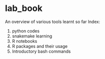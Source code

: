# lab_book
An overview of various tools learnt so far
Index:
1. python codes
2. snakemake learning
3. R notebooks
4. R packages and their usage
5. Introductory bash commands
